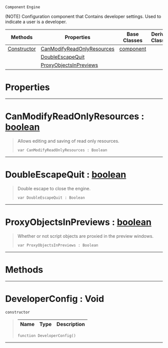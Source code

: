  `Component` `Engine`



(NOTE) Configuration component that Contains developer settings. Used to indicate a user is a developer.

|Methods|Properties|Base Classes|Derived Classes|
|---|---|---|---|
|[ Constructor](https://github.com/ZilchEngine/ZilchDocs/blob/master/code_reference/class_reference/developerconfig.md#developerconfig-void)|[ CanModifyReadOnlyResources](https://github.com/ZilchEngine/ZilchDocs/blob/master/code_reference/class_reference/developerconfig.md#canmodifyreadonlyresourc)|[component](https://github.com/ZilchEngine/ZilchDocs/blob/master/code_reference/class_reference/component.md)| |
| |[ DoubleEscapeQuit](https://github.com/ZilchEngine/ZilchDocs/blob/master/code_reference/class_reference/developerconfig.md#doubleescapequit-zilch-en)| | |
| |[ ProxyObjectsInPreviews](https://github.com/ZilchEngine/ZilchDocs/blob/master/code_reference/class_reference/developerconfig.md#proxyobjectsinpreviews-z)| | |


 #  Properties


---  
 #  CanModifyReadOnlyResources : [boolean](https://github.com/ZilchEngine/ZilchDocs/blob/master/code_reference/nada_base_types/boolean.md)

> Allows editing and saving of read only resources.
> ``` lang=cpp, name=Nada
> var CanModifyReadOnlyResources : Boolean


---  
 #  DoubleEscapeQuit : [boolean](https://github.com/ZilchEngine/ZilchDocs/blob/master/code_reference/nada_base_types/boolean.md)

> Double escape to close the engine.
> ``` lang=cpp, name=Nada
> var DoubleEscapeQuit : Boolean


---  
 #  ProxyObjectsInPreviews : [boolean](https://github.com/ZilchEngine/ZilchDocs/blob/master/code_reference/nada_base_types/boolean.md)

> Whether or not script objects are proxied in the preview windows.
> ``` lang=cpp, name=Nada
> var ProxyObjectsInPreviews : Boolean


---  
 #  Methods


---  
 #  DeveloperConfig : Void

 `constructor`

> 
> |Name|Type|Description|
> |---|---|---|
> ``` lang=cpp, name=Nada
> function DeveloperConfig()
> ``` 


---  
 

 